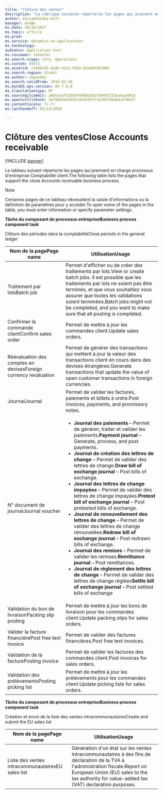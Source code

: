 ```yaml
---
title: "Clôture des ventes"
description: "La rubrique suivante répertorie les pages qui prennent en charge processus d'entreprise Comptabilité client."
author: ShivamPandey-msft
manager: AnnBe
ms.date: 10/26/2017
ms.topic: article
ms.prod: 
ms.service: dynamics-ax-applications
ms.technology: 
audience: Application User
ms.reviewer: twheeloc
ms.search.scope: Core, Operations
ms.custom: 59372
ms.assetid: c18d83e5-4adb-422a-91be-82a665d8288b
ms.search.region: Global
ms.author: shpandey
ms.search.validFrom: 2016-02-28
ms.dyn365.ops.version: AX 7.0.0
ms.translationtype: HT
ms.sourcegitcommit: a8b5a5af5108744406a3d2fb84d7151baea2481b
ms.openlocfilehash: 3a79bd3443b5b3441b397f32204756ab6c978e27
ms.contentlocale: fr-fr
ms.lasthandoff: 04/13/2018

---
```


# <a name="close-accounts-receivable"></a><span data-ttu-id="81658-103">Clôture des ventes</span><span class="sxs-lookup"><span data-stu-id="81658-103">Close Accounts receivable</span></span>

[!INCLUDE [banner](../includes/banner.md)]

<span data-ttu-id="81658-104">Le tableau suivant répertorie les pages qui prennent en charge processus d'entreprise Comptabilité client.</span><span class="sxs-lookup"><span data-stu-id="81658-104">The following table lists the pages that support the close Accounts receivable business process.</span></span>

> [!NOTE] 
> <span data-ttu-id="81658-105">Certaines pages de ce tableau nécessitent la saisie d'informations ou la définition de paramètres pour y accéder.</span><span class="sxs-lookup"><span data-stu-id="81658-105">To open some of the pages in the table, you must enter information or specify parameter settings.</span></span>

<span data-ttu-id="81658-106">**Tâche du composant de processus entreprise**</span><span class="sxs-lookup"><span data-stu-id="81658-106">**Business process component task**</span></span>                   

<span data-ttu-id="81658-107">Clôture des périodes dans la comptabilité</span><span class="sxs-lookup"><span data-stu-id="81658-107">Close periods in the general ledger</span></span>

| <span data-ttu-id="81658-108">Nom de la page</span><span class="sxs-lookup"><span data-stu-id="81658-108">Page name</span></span>                            | <span data-ttu-id="81658-109">Utilisation</span><span class="sxs-lookup"><span data-stu-id="81658-109">Usage</span></span>                                                                                      |
|--------------------------------------|--------------------------------------------------------------------------------------------|
|<span data-ttu-id="81658-110">Traitement par lots</span><span class="sxs-lookup"><span data-stu-id="81658-110">Batch job</span></span>                             | <span data-ttu-id="81658-111">Permet d'afficher ou de créer des traitements par lots.</span><span class="sxs-lookup"><span data-stu-id="81658-111">View or create batch jobs.</span></span> <span data-ttu-id="81658-112">Il est possible que les traitements par lots ne soient pas être terminés, et que vous souhaitiez vous assurer que toutes les validations soient terminées.</span><span class="sxs-lookup"><span data-stu-id="81658-112">Batch jobs might not be completed, and you want to make sure that all posting is completed.</span></span>                                                                                                               |
|<span data-ttu-id="81658-113">Confirmer la commande client</span><span class="sxs-lookup"><span data-stu-id="81658-113">Confirm sales order</span></span>                   | <span data-ttu-id="81658-114">Permet de mettre à jour les commandes client.</span><span class="sxs-lookup"><span data-stu-id="81658-114">Update sales orders.</span></span>                                                                       |
|<span data-ttu-id="81658-115">Réévaluation des comptes en devises</span><span class="sxs-lookup"><span data-stu-id="81658-115">Foreign currency revaluation</span></span>          | <span data-ttu-id="81658-116">Permet de générer des transactions qui mettent à jour la valeur des transactions client en cours dans des devises étrangères.</span><span class="sxs-lookup"><span data-stu-id="81658-116">Generate transactions that update the value of open customer transactions in foreign currencies.</span></span>                                                                                                                         |
| <span data-ttu-id="81658-117">Journal</span><span class="sxs-lookup"><span data-stu-id="81658-117">Journal</span></span>                              | <span data-ttu-id="81658-118">Permet de valider les factures, paiements et billets à ordre.</span><span class="sxs-lookup"><span data-stu-id="81658-118">Post invoices, payments, and promissory notes.</span></span>                                             |
| <span data-ttu-id="81658-119">N° document de journal</span><span class="sxs-lookup"><span data-stu-id="81658-119">Journal voucher</span></span>                      |<ul><li><span data-ttu-id="81658-120">**Journal des paiements** – Permet de générer, traiter et valider les paiements.</span><span class="sxs-lookup"><span data-stu-id="81658-120">**Payment journal** – Generate, process, and post payments.</span></span></li><li><span data-ttu-id="81658-121">**Journal de création des lettres de change** – Permet de valider des lettres de change.</span><span class="sxs-lookup"><span data-stu-id="81658-121">**Draw bill of exchange journal** – Post bills of exchange.</span></span></li><li><span data-ttu-id="81658-122">**Journal des lettres de change impayées** – Permet de valider des lettres de change impayées.</span><span class="sxs-lookup"><span data-stu-id="81658-122">**Protest bill of exchange journal** – Post protested bills of exchange.</span></span></li><li><span data-ttu-id="81658-123">**Journal de renouvellement des lettres de change** – Permet de valider des lettres de change renouvelées.</span><span class="sxs-lookup"><span data-stu-id="81658-123">**Redraw bill of exchange journal** – Post redrawn bills of exchange.</span></span></li><li><span data-ttu-id="81658-124">**Journal des remises** – Permet de valider les remises.</span><span class="sxs-lookup"><span data-stu-id="81658-124">**Remittance journal** – Post remittances.</span></span></li><li><span data-ttu-id="81658-125">**Journal de règlement des lettres de change** – Permet de valider des lettres de change réglées</span><span class="sxs-lookup"><span data-stu-id="81658-125">**Settle bill of exchange journal** – Post settled bills of exchange</span></span></li></ul>                   |
| <span data-ttu-id="81658-126">Validation du bon de livraison</span><span class="sxs-lookup"><span data-stu-id="81658-126">Packing slip posting</span></span>                 | <span data-ttu-id="81658-127">Permet de mettre à jour les bons de livraison pour les commandes client.</span><span class="sxs-lookup"><span data-stu-id="81658-127">Update packing slips for sales orders.</span></span>                                                     |
| <span data-ttu-id="81658-128">Valider la facture financière</span><span class="sxs-lookup"><span data-stu-id="81658-128">Post free text invoice</span></span>               | <span data-ttu-id="81658-129">Permet de valider des factures financières.</span><span class="sxs-lookup"><span data-stu-id="81658-129">Post free text invoices.</span></span>                                                                   |
| <span data-ttu-id="81658-130">Validation de la facture</span><span class="sxs-lookup"><span data-stu-id="81658-130">Posting invoice</span></span>                      | <span data-ttu-id="81658-131">Permet de valider les factures des commandes client.</span><span class="sxs-lookup"><span data-stu-id="81658-131">Post invoices for sales orders.</span></span>                                                            |
| <span data-ttu-id="81658-132">Validation des prélèvements</span><span class="sxs-lookup"><span data-stu-id="81658-132">Posting picking list</span></span>                 |<span data-ttu-id="81658-133">Permet de mettre à jour les prélèvements pour les commandes client.</span><span class="sxs-lookup"><span data-stu-id="81658-133">Update picking lists for sales orders.</span></span>                                                      |

<span data-ttu-id="81658-134">**Tâche du composant de processus entreprise**</span><span class="sxs-lookup"><span data-stu-id="81658-134">**Business process component task**</span></span>   

<span data-ttu-id="81658-135">Création et envoi de la liste des ventes intracommunautaires</span><span class="sxs-lookup"><span data-stu-id="81658-135">Create and submit the EU sales list</span></span>

| <span data-ttu-id="81658-136">Nom de la page</span><span class="sxs-lookup"><span data-stu-id="81658-136">Page name</span></span>                            | <span data-ttu-id="81658-137">Utilisation</span><span class="sxs-lookup"><span data-stu-id="81658-137">Usage</span></span>                                                                                      |
|--------------------------------------|--------------------------------------------------------------------------------------------|
|<span data-ttu-id="81658-138">Liste des ventes intracommunautaires</span><span class="sxs-lookup"><span data-stu-id="81658-138">EU sales list</span></span>                         | <span data-ttu-id="81658-139">Génération d'un état sur les ventes intracommunautaires à des fins de déclaration de la TVA à l'administration fiscale.</span><span class="sxs-lookup"><span data-stu-id="81658-139">Report on European Union (EU) sales to the tax authority for value-added tax (VAT) declaration purposes.</span></span>                                                                                                                           |







